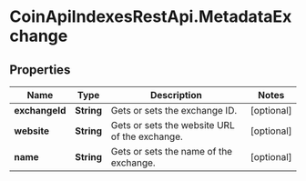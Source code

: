 # CoinApiIndexesRestApi.MetadataExchange

## Properties

Name | Type | Description | Notes
------------ | ------------- | ------------- | -------------
**exchangeId** | **String** | Gets or sets the exchange ID. | [optional] 
**website** | **String** | Gets or sets the website URL of the exchange. | [optional] 
**name** | **String** | Gets or sets the name of the exchange. | [optional] 


